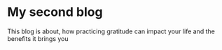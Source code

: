 # My second blog
 
 This blog is about, how practicing gratitude can impact your life and the benefits it brings you
